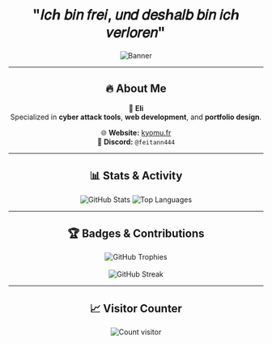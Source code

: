 <h1 align="center">"𝐼𝑐ℎ 𝑏𝑖𝑛 𝑓𝑟𝑒𝑖, 𝑢𝑛𝑑 𝑑𝑒𝑠ℎ𝑎𝑙𝑏 𝑏𝑖𝑛 𝑖𝑐ℎ 𝑣𝑒𝑟𝑙𝑜𝑟𝑒𝑛"</h1>

<p align="center">
  <img src="https://www.icegif.com/wp-content/uploads/2023/12/icegif-1015.gif" alt="Banner">
</p>

---

<h2 align="center">🔥 About Me</h2>

<p align="center">
  👤 <strong>Eli</strong>  
  <br>Specialized in <strong>cyber attack tools</strong>, <strong>web development</strong>, and <strong>portfolio design</strong>.  
</p>

<p align="center">
  🌐 <strong>Website:</strong> <a href="https://kyomu.fr">kyomu.fr</a>  
  <br>💬 <strong>Discord:</strong> <code>@feitann444</code>  
</p>

---

<h2 align="center">📊 Stats & Activity</h2>

<p align="center">
  <img src="https://github-readme-stats.vercel.app/api?username=Neyth444&show_icons=true&theme=tokyonight" alt="GitHub Stats">
  
  <img src="https://github-readme-stats.vercel.app/api/top-langs/?username=Neyth444&layout=compact&theme=tokyonight" alt="Top Languages">
</p>

---

<h2 align="center">🏆 Badges & Contributions</h2>

<p align="center">
  <img src="https://github-profile-trophy.vercel.app/?username=Neyth444&theme=dracula" alt="GitHub Trophies">
  <br><br>
  <img src="https://github-readme-streak-stats.herokuapp.com/?user=Neyth444&theme=tokyonight" alt="GitHub Streak">
</p>

---

<h2 align="center">📈 Visitor Counter</h2>

<p align="center">
  <img src="https://profile-counter.glitch.me/Neyth444/count.svg" alt="Count visitor">
</p>
